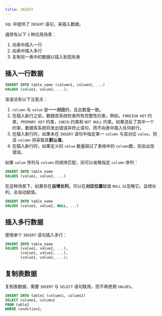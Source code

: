 ```yaml
---
title: INSERT
---
```


`SQL` 中提供了 `INSERT` 语句，来插入数据。

通常有以下 `3` 种应用场景：

1. 向表中插入一行
2. 向表中插入多行
3. 复制另一表中的数据以插入到现有表

## 插入一行数据

```sql
INSERT INTO table_name (column1, column2, ...)
VALUES (value1, value2, ...);
```

该语法有以下注意点：

1. `column` 与 `value` 是**一一对应**的，且总数量一致。
2. 在插入新行之前，数据库系统检查所有完整性约束。例如，`FOREIGN KEY` 约束，`PRIMARY KEY` 约束，`CHECK` 约束和 `NOT NULL` 约束。如果违反了其中一个约束，数据库系统将发出错误并终止语句，而不向表中插入任何新行。
3. 在插入新行时，如果未在 `INSERT` 语句中指定某一 `column` 与其对应 `value`，则该 `column` 将采取其**默认值**。
4. 在插入新行时，如果定义的 `value` 数量超过了表格中的 `column`数，则会出现错误。

如果 `value` 序列与 `column` 的顺序匹配，则可以省略指定 `column` 序列：

```sql
INSERT INTO table_name
VALUES (value1, value2, ...)
```

在这种场景下，如果存在**自增长列**，可以在**对应位置**赋值 `NULL` 以忽略它。自增长列，会自动赋值。

```sql
INSERT INTO table_name
VALUES (value1, value2, NULL, ...)
```

## 插入多行数据

使用单个 `INSERT` 语句插入多行：

```sql
INSERT INTO table_name
VALUES (value1, value2, ...),
       (value1, value2, ...),
       (value1, value2, ...);
```

## 复制表数据

复制表数据，需要 `INSERT` 与 `SELECT` 语句联用，而不再使用 `VALUES`。

```sql
INSERT INTO table1 (column1, column2) 
SELECT column1, column2
FROM table2
WHERE condition1;
```
